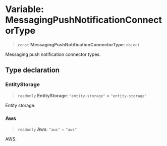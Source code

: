 # Variable: MessagingPushNotificationConnectorType

> `const` **MessagingPushNotificationConnectorType**: `object`

Messaging push notification connector types.

## Type declaration

### EntityStorage

> `readonly` **EntityStorage**: `"entity-storage"` = `"entity-storage"`

Entity storage.

### Aws

> `readonly` **Aws**: `"aws"` = `"aws"`

AWS.
